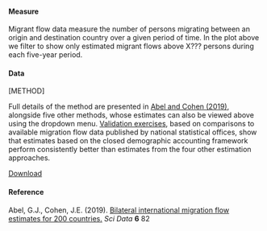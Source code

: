 #### Measure
Migrant flow data measure the number of persons migrating between an origin and destination country over a given period of time. In the plot above we filter to show only estimated migrant flows above X??? persons during each five-year period.

#### Data
[METHOD]

Full details of the method are presented in [Abel and Cohen (2019)](https://www.nature.com/articles/s41597-019-0089-3), alongside five other methods, whose estimates can also be viewed above using the dropdown menu. [Validation exercises](https://www.nature.com/articles/s41597-019-0089-3#Sec13), based on comparisons to available migration flow data published by national statistical offices, show that estimates based on the closed demographic accounting framework perform consistently better than estimates from the four other estimation approaches.

[Download](https://doi.org/10.6084/m9.figshare.7731233) 

#### Reference
Abel, G.J., Cohen, J.E. (2019). [Bilateral international migration flow estimates for 200 countries.](https://www.nature.com/articles/s41597-019-0089-3) *Sci Data* **6** 82
